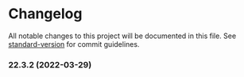 # Changelog

All notable changes to this project will be documented in this file. See [standard-version](https://github.com/conventional-changelog/standard-version) for commit guidelines.

### 22.3.2 (2022-03-29)
